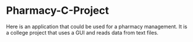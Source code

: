 # Pharmacy-C-Project
Here is an application that could be used for a pharmacy management. It is a college project that uses a GUI and reads data from text files.
